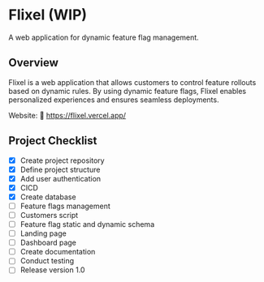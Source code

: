 
# Flixel (WIP)

A web application for dynamic feature flag management.

## Overview

Flixel is a web application that allows customers to control feature rollouts based on dynamic rules. By using dynamic feature flags, Flixel enables personalized experiences and ensures seamless deployments.

Website: 🚨 <https://flixel.vercel.app/>

## Project Checklist

- [x] Create project repository
- [x] Define project structure
- [x] Add user authentication
- [x] CICD
- [x] Create database
- [ ] Feature flags management
- [ ] Customers script
- [ ] Feature flag static and dynamic schema
- [ ] Landing page
- [ ] Dashboard page
- [ ] Create documentation
- [ ] Conduct testing
- [ ] Release version 1.0
